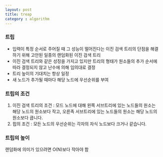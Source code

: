 ```yaml
---
layout: post
title: treap
category : algorithm
---
```


### 트립
- 입력이 특정 순서로 주어질 때 그 성능이 떨어진다는
이진 검색 트리의 단점을 해결하기 위해 고안된 일종의 랜덤화된 이진 검색 트리
- 이진 검색 트리와 같은 성징을 가지고 있지만 트리의 형태가
원소들의 추가 순서에 따라 결정되지 않고 난수에 의해 임의대로 결정
- 트리 높이의 기대치는 항상 일정
- 새 노드가 추가될 때마다 해당 노드에 우선순위를 부여

### 트립의 조건
1. 이진 검색 트리의 조건 :  모드 노드에 대해 왼쪽 서브트리에 있는 노드들의 원소는 해당 노드의 원소보다 작고, 오른족 서브트리에 있는 노드들의 원소는 해당 노드의 원소보다 큽니다.
2. 힙의 조건 :  모든 노드의 우선순위는 각자의 자식 노드보다 크거나 같습니다.

### 트립의 높이
랜덤화에 의미가 있으려면 O(N)보다 작아야 함